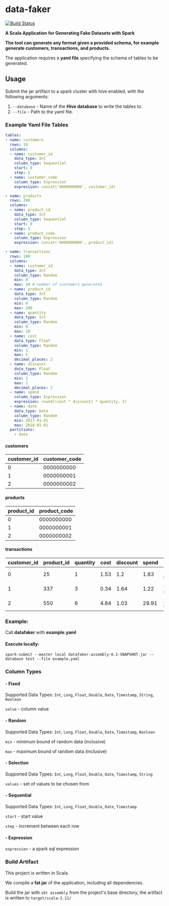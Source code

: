 # data-faker

[![Build Status](https://travis-ci.org/dunnhumby/data-faker.svg?branch=master)](https://travis-ci.org/dunnhumby/data-faker)

**A Scala Application for Generating Fake Datasets with Spark**

**The tool can generate any format given a provided schema, for example generate customers, transactions, and products.**

The application requires a **yaml file** specifying the schema of tables to be generated.

## Usage

Submit the jar artifact to a spark cluster with hive enabled, with the following arguments:

1. `--database` - Name of the **Hive database** to write the tables to.
2. `--file` - Path to the yaml file.

### Example Yaml File Tables

``` yaml
tables:
- name: customers
  rows: 10
  columns:
  - name: customer_id
    data_type: Int
    column_type: Sequential
    start: 0
    step: 1
  - name: customer_code
    column_type: Expression
    expression: concat('0000000000', customer_id)

- name: products
  rows: 200
  columns:
  - name: product_id
    data_type: Int
    column_type: Sequential
    start: 0
    step: 1
  - name: product_code
    column_type: Expression
    expression: concat('0000000000', product_id)

- name: transactions
  rows: 100
  columns:
  - name: customer_id
    data_type: Int
    column_type: Random
    min: 0
    max: 10 # number of customers generated
  - name: product_id
    data_type: Int
    column_type: Random
    min: 0
    max: 200
  - name: quantity
    data_type: Int
    column_type: Random
    min: 0
    max: 10
  - name: cost
    data_type: Float
    column_type: Random
    min: 1
    max: 5
    decimal_places: 2
  - name: discount
    data_type: Float
    column_type: Random
    min: 1
    max: 2
    decimal_places: 2
  - name: spend
    column_type: Expression
    expression: round((cost * discount) * quantity, 2)
  - name: date
    data_type: Date
    column_type: Random
    min: 2017-01-01
    max: 2018-01-01
  partitions:
    - date
```

#### customers

| customer_id | customer_code  |
|-------------|----------------|
| 0           | 0000000000     |
| 1           | 0000000001     |
| 2           | 0000000002     |

#### products

| product_id  | product_code   |
|-------------|----------------|
| 0           | 0000000000     |
| 1           | 0000000001     |
| 2           | 0000000002     |

#### transactions 

| customer_id | product_id | quantity | cost     | discount | spend | date       |
|-------------|------------|----------|----------|----------|-------|------------|
| 0           | 25         | 1        | 1.53     | 1.2      | 1.83  | 2018-06-03 |
| 1           | 337        | 3        | 0.34     | 1.64     | 1.22  | 2018-04-12 |
| 2           | 550        | 6        | 4.84     | 1.03     | 29.91 | 2018-07-09 |

### Example:

Call **datafaker** with **example.yaml**



#### Execute locally:

```
spark-submit --master local datafaker-assembly-0.1-SNAPSHOT.jar --database test --file example.yaml 
```

###  Column Types

#### - Fixed

Supported Data Types: `Int`, `Long`, `Float`, `Double`, `Date`, `Timestamp`, `String`, `Boolean`

`value` - column value

#### - Random

Supported Data Types: `Int`, `Long`, `Float`, `Double`, `Date`, `Timestamp`, `Boolean`

`min` - minimum bound of random data (inclusive)

`max` - maximum bound of random data (inclusive) 

#### - Selection

Supported Data Types: `Int`, `Long`, `Float`, `Double`, `Date`, `Timestamp`, `String`

`values` - set of values to be chosen from

#### - Sequential

Supported Data Types: `Int`, `Long`, `Float`, `Double`, `Date`, `Timestamp`

`start` - start value

`step` - increment between each row

#### - Expression

`expression` - a spark sql expression



### Build Artifact

This project is written in Scala.

We compile a **fat jar** of the application, including all dependencies.

Build the jar with `sbt assembly` from the project's base directory, the artifact is written to `target/scala-2.11/`